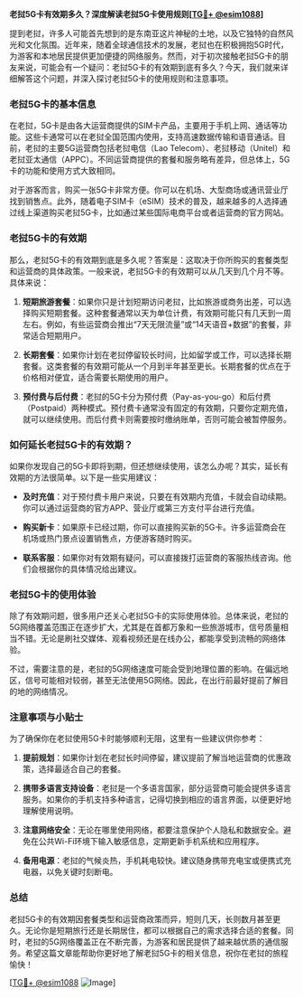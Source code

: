 **老挝5G卡有效期多久？深度解读老挝5G卡使用规则[[TG💪+ @esim1088](https://t.me/s/esim1088)]**

提到老挝，许多人可能首先想到的是东南亚这片神秘的土地，以及它独特的自然风光和文化氛围。近年来，随着全球通信技术的发展，老挝也在积极拥抱5G时代，为游客和本地居民提供更加便捷的网络服务。然而，对于初次接触老挝5G卡的朋友来说，可能会有一个疑问：老挝5G卡的有效期到底有多久？今天，我们就来详细解答这个问题，并深入探讨老挝5G卡的使用规则和注意事项。

### 老挝5G卡的基本信息

在老挝，5G卡是由各大运营商提供的SIM卡产品，主要用于手机上网、通话等功能。这些卡通常可以在老挝全国范围内使用，支持高速数据传输和语音通话。目前，老挝的主要5G运营商包括老挝电信（Lao Telecom）、老挝移动（Unitel）和老挝亚太通信（APPC）。不同运营商提供的套餐和服务略有差异，但总体上，5G卡的功能和使用方式大致相同。

对于游客而言，购买一张5G卡非常方便。你可以在机场、大型商场或通讯营业厅找到销售点。此外，随着电子SIM卡（eSIM）技术的普及，越来越多的人选择通过线上渠道购买老挝5G卡，比如通过某些国际电商平台或者运营商的官方网站。

### 老挝5G卡的有效期

那么，老挝5G卡的有效期到底是多久呢？答案是：这取决于你所购买的套餐类型和运营商的具体政策。一般来说，老挝5G卡的有效期可以从几天到几个月不等。具体来说：

1. **短期旅游套餐**：如果你只是计划短期访问老挝，比如旅游或商务出差，可以选择购买短期套餐。这种套餐通常以天为单位计费，有效期可能只有几天到一周左右。例如，有些运营商会推出“7天无限流量”或“14天语音+数据”的套餐，非常适合短期用户。

2. **长期套餐**：如果你计划在老挝停留较长时间，比如留学或工作，可以选择长期套餐。这类套餐的有效期可能从一个月到半年甚至更长。长期套餐的优点在于价格相对便宜，适合需要长期使用的用户。

3. **预付费与后付费**：老挝的5G卡分为预付费（Pay-as-you-go）和后付费（Postpaid）两种模式。预付费卡通常没有固定的有效期，只要你定期充值，就可以继续使用。而后付费卡则需要按时缴纳账单，否则可能会被暂停服务。

### 如何延长老挝5G卡的有效期？

如果你发现自己的5G卡即将到期，但还想继续使用，该怎么办呢？其实，延长有效期的方法很简单。以下是一些实用建议：

- **及时充值**：对于预付费卡用户来说，只要在有效期内充值，卡就会自动续期。你可以通过运营商的官方APP、营业厅或第三方支付平台进行充值。
  
- **购买新卡**：如果原卡已经过期，你可以直接购买新的5G卡。许多运营商会在机场或热门景点设置销售点，方便游客随时购买。

- **联系客服**：如果你对有效期有疑问，可以直接拨打运营商的客服热线咨询。他们会根据你的具体情况给出建议。

### 老挝5G卡的使用体验

除了有效期问题，很多用户还关心老挝5G卡的实际使用体验。总体来说，老挝的5G网络覆盖范围正在逐步扩大，尤其是在首都万象和一些旅游城市，信号质量相当不错。无论是刷社交媒体、观看视频还是在线办公，都能享受到流畅的网络体验。

不过，需要注意的是，老挝的5G网络速度可能会受到地理位置的影响。在偏远地区，信号可能相对较弱，甚至无法使用5G网络。因此，在出行前最好提前了解目的地的网络情况。

### 注意事项与小贴士

为了确保你在老挝使用5G卡时能够顺利无阻，这里有一些建议供你参考：

1. **提前规划**：如果你计划在老挝长时间停留，建议提前了解当地运营商的优惠政策，选择最适合自己的套餐。

2. **携带多语言支持设备**：老挝是一个多语言国家，部分运营商可能会提供多语言服务。如果你的手机支持多种语言，记得切换到相应的语言界面，以便更好地理解使用说明。

3. **注意网络安全**：无论在哪里使用网络，都要注意保护个人隐私和数据安全。避免在公共Wi-Fi环境下输入敏感信息，定期更新手机系统和应用程序。

4. **备用电源**：老挝的气候炎热，手机耗电较快。建议随身携带充电宝或便携式充电器，以免关键时刻断电。

### 总结

老挝5G卡的有效期因套餐类型和运营商政策而异，短则几天，长则数月甚至更久。无论你是短期旅行还是长期居住，都可以根据自己的需求选择合适的套餐。同时，老挝的5G网络覆盖正在不断完善，为游客和居民提供了越来越优质的通信服务。希望这篇文章能帮助你更好地了解老挝5G卡的相关信息，祝你在老挝的旅程愉快！

[[TG💪+ @esim1088](https://t.me/s/esim1088) ![Image](https://i.postimg.cc/4NQfJmqS/Snipaste-2025-05-13-00-14-12.png)]